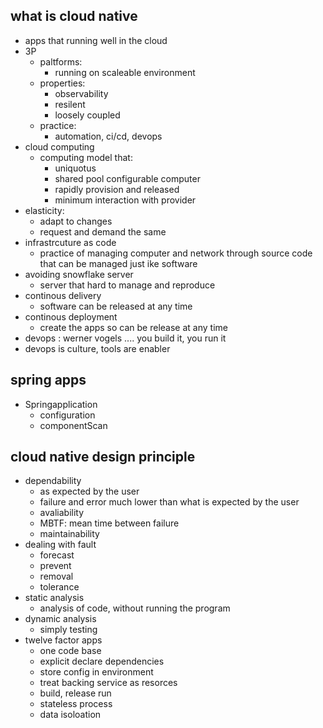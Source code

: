 ## what is cloud native
- apps that running well in the cloud
- 3P
    - paltforms: 
        - running on scaleable environment
    - properties:
        - observability
        - resilent
        - loosely coupled
    - practice:
        - automation, ci/cd, devops
- cloud computing
    - computing model that:
        - uniquotus
        - shared pool configurable computer
        - rapidly provision and released
        - minimum interaction with provider
- elasticity:
    - adapt to changes
    - request and demand the same
- infrastrcuture as code
    - practice of managing computer and network through source code that can be managed just ike software
- avoiding snowflake server
    - server that hard to manage and reproduce
- continous delivery
    - software can be released at any time
- continous deployment
    - create the apps so can be release at any time
- devops : werner vogels .... you build it, you run it
- devops is culture, tools are enabler

## spring apps
- Springapplication
    - configuration
    - componentScan

## cloud native design principle
- dependability
    - as expected by the user
    - failure and error much lower than what is expected by the user
    - avaliability
    - MBTF: mean time between failure
    - maintainability
- dealing with fault
    - forecast
    - prevent
    - removal
    - tolerance
- static analysis
    - analysis of code, without running the program
- dynamic analysis
    - simply testing
- twelve factor apps
    - one code base
    - explicit declare dependencies
    - store config in environment
    - treat backing service as resorces
    - build, release run
    - stateless process
    - data isoloation